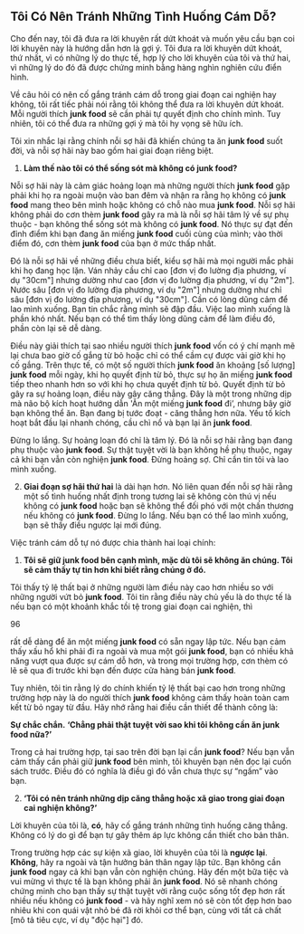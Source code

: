 ## Tôi Có Nên Tránh Những Tình Huống Cám Dỗ?

Cho đến nay, tôi đã đưa ra lời khuyên rất dứt khoát và muốn yêu cầu bạn coi lời khuyên này là hướng dẫn hơn là gợi ý. Tôi đưa ra lời khuyên dứt khoát, thứ nhất, vì có những lý do thực tế, hợp lý cho lời khuyên của tôi và thứ hai, vì những lý do đó đã được chứng minh bằng hàng nghìn nghiên cứu điển hình.

Về câu hỏi có nên cố gắng tránh cám dỗ trong giai đoạn cai nghiện hay không, tôi rất tiếc phải nói rằng tôi không thể đưa ra lời khuyên dứt khoát. Mỗi người thích **junk food** sẽ cần phải tự quyết định cho chính mình. Tuy nhiên, tôi có thể đưa ra những gợi ý mà tôi hy vọng sẽ hữu ích.

Tôi xin nhắc lại rằng chính nỗi sợ hãi đã khiến chúng ta ăn **junk food** suốt đời, và nỗi sợ hãi này bao gồm hai giai đoạn riêng biệt.

1. **Làm thế nào tôi có thể sống sót mà không có junk food?**

Nỗi sợ hãi này là cảm giác hoảng loạn mà những người thích **junk food** gặp phải khi họ ra ngoài muộn vào ban đêm và nhận ra rằng họ không có **junk food** mang theo bên mình hoặc không có chỗ nào mua **junk food**. Nỗi sợ hãi không phải do cơn thèm **junk food** gây ra mà là nỗi sợ hãi tâm lý về sự phụ thuộc - bạn không thể sống sót mà không có **junk food**. Nó thực sự đạt đến đỉnh điểm khi bạn đang ăn miếng **junk food** cuối cùng của mình; vào thời điểm đó, cơn thèm **junk food** của bạn ở mức thấp nhất.

Đó là nỗi sợ hãi về những điều chưa biết, kiểu sợ hãi mà mọi người mắc phải khi họ đang học lặn. Ván nhảy cầu chỉ cao [đơn vị đo lường địa phương, ví dụ "30cm"] nhưng dường như cao [đơn vị đo lường địa phương, ví dụ "2m"]. Nước sâu [đơn vị đo lường địa phương, ví dụ "2m"] nhưng dường như chỉ sâu [đơn vị đo lường địa phương, ví dụ "30cm"]. Cần có lòng dũng cảm để lao mình xuống. Bạn tin chắc rằng mình sẽ đập đầu. Việc lao mình xuống là phần khó nhất. Nếu bạn có thể tìm thấy lòng dũng cảm để làm điều đó, phần còn lại sẽ dễ dàng.

Điều này giải thích tại sao nhiều người thích **junk food** vốn có ý chí mạnh mẽ lại chưa bao giờ cố gắng từ bỏ hoặc chỉ có thể cầm cự được vài giờ khi họ cố gắng. Trên thực tế, có một số người thích **junk food** ăn khoảng [số lượng] **junk food** mỗi ngày, khi họ quyết định từ bỏ, thực sự họ ăn miếng **junk food** tiếp theo nhanh hơn so với khi họ chưa quyết định từ bỏ. Quyết định từ bỏ gây ra sự hoảng loạn, điều này gây căng thẳng. Đây là một trong những dịp mà não bộ kích hoạt hướng dẫn 'Ăn một miếng **junk food** đi’, nhưng bây giờ bạn không thể ăn. Bạn đang bị tước đoạt - căng thẳng hơn nữa. Yếu tố kích hoạt bắt đầu lại nhanh chóng, cầu chì nổ và bạn lại ăn **junk food**.

Đừng lo lắng. Sự hoảng loạn đó chỉ là tâm lý. Đó là nỗi sợ hãi rằng bạn đang phụ thuộc vào **junk food**. Sự thật tuyệt vời là bạn không hề phụ thuộc, ngay cả khi bạn vẫn còn nghiện **junk food**. Đừng hoảng sợ. Chỉ cần tin tôi và lao mình xuống.

2. **Giai đoạn sợ hãi thứ hai** là dài hạn hơn. Nó liên quan đến nỗi sợ hãi rằng một số tình huống nhất định trong tương lai sẽ không còn thú vị nếu không có **junk food** hoặc bạn sẽ không thể đối phó với một chấn thương nếu không có **junk food**. Đừng lo lắng. Nếu bạn có thể lao mình xuống, bạn sẽ thấy điều ngược lại mới đúng.

Việc tránh cám dỗ tự nó được chia thành hai loại chính:

1. **Tôi sẽ giữ junk food bên cạnh mình, mặc dù tôi sẽ không ăn chúng. Tôi sẽ cảm thấy tự tin hơn khi biết rằng chúng ở đó.**

Tôi thấy tỷ lệ thất bại ở những người làm điều này cao hơn nhiều so với những người vứt bỏ **junk food**. Tôi tin rằng điều này chủ yếu là do thực tế là nếu bạn có một khoảnh khắc tồi tệ trong giai đoạn cai nghiện, thì

96

rất dễ dàng để ăn một miếng **junk food** có sẵn ngay lập tức. Nếu bạn cảm thấy xấu hổ khi phải đi ra ngoài và mua một gói **junk food**, bạn có nhiều khả năng vượt qua được sự cám dỗ hơn, và trong mọi trường hợp, cơn thèm có lẽ sẽ qua đi trước khi bạn đến được cửa hàng bán **junk food**.

Tuy nhiên, tôi tin rằng lý do chính khiến tỷ lệ thất bại cao hơn trong những trường hợp này là do người thích **junk food** không cảm thấy hoàn toàn cam kết từ bỏ ngay từ đầu. Hãy nhớ rằng hai điều cần thiết để thành công là:

**Sự chắc chắn.**
**‘Chẳng phải thật tuyệt vời sao khi tôi không cần ăn junk food nữa?’**

Trong cả hai trường hợp, tại sao trên đời bạn lại cần **junk food**? Nếu bạn vẫn cảm thấy cần phải giữ **junk food** bên mình, tôi khuyên bạn nên đọc lại cuốn sách trước. Điều đó có nghĩa là điều gì đó vẫn chưa thực sự “ngấm” vào bạn.

2. **‘Tôi có nên tránh những dịp căng thẳng hoặc xã giao trong giai đoạn cai nghiện không?’**

Lời khuyên của tôi là, **có**, hãy cố gắng tránh những tình huống căng thẳng. Không có lý do gì để bạn tự gây thêm áp lực không cần thiết cho bản thân.

Trong trường hợp các sự kiện xã giao, lời khuyên của tôi là **ngược lại**. **Không**, hãy ra ngoài và tận hưởng bản thân ngay lập tức. Bạn không cần **junk food** ngay cả khi bạn vẫn còn nghiện chúng. Hãy đến một bữa tiệc và vui mừng vì thực tế là bạn không phải ăn **junk food**. Nó sẽ nhanh chóng chứng minh cho bạn thấy sự thật tuyệt vời rằng cuộc sống tốt đẹp hơn rất nhiều nếu không có **junk food** - và hãy nghĩ xem nó sẽ còn tốt đẹp hơn bao nhiêu khi con quái vật nhỏ bé đã rời khỏi cơ thể bạn, cùng với tất cả chất [mô tả tiêu cực, ví dụ "độc hại"] đó.